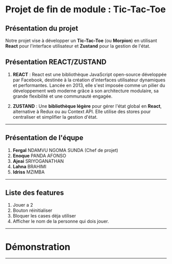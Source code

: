 # Projet de fin de module : Tic-Tac-Toe
## Présentation du projet
Notre projet vise à développer un **Tic-Tac-Toe** (ou **Morpion**) en utilisant **React** pour l'interface utilisateur et **Zustand** pour la gestion de l'état.
## Présentation REACT/ZUSTAND

1. **REACT** : React est une bibliothèque JavaScript open-source développée par Facebook, destinée à la création d'interfaces utilisateur dynamiques et performantes. Lancée en 2013, elle s'est imposée comme un pilier du développement web moderne grâce à son architecture modulaire, sa grande flexibilité et une communauté engagée.

2. **ZUSTAND** : Une **bibliothèque légère** pour gérer l'état global en **React**, alternative à Redux ou au Context API. Elle utilise des stores pour centraliser et simplifier la gestion d'état.

---
## Présentation de l'équpe

1. **Fergal** NDAMVU NGOMA SUNDA (Chef de projet)
2. **Enoque** PANDA AFONSO 
3. **Ajeai** SRIYOGANATHAN
4. **Lahna** BRAHIMI
5. **Idriss** MZIMBA 
---

## Liste des features

1. Jouer a 2
2. Bouton réinitialiser
3. Bloquer les cases déja utiliser
4. Afficher le nom de la personne qui dois jouer.
---
# Démonstration
---


